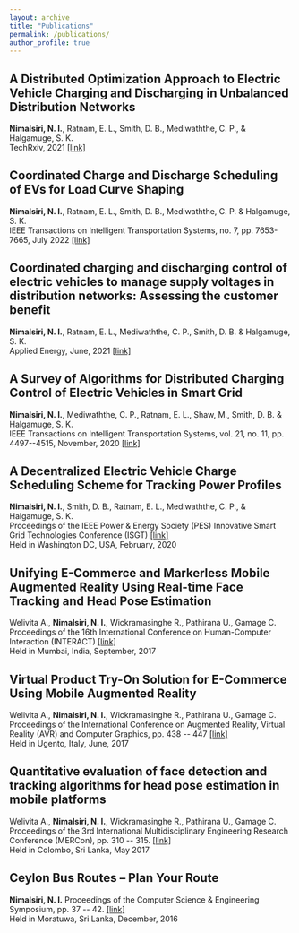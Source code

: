 ```yaml
---
layout: archive
title: "Publications"
permalink: /publications/
author_profile: true
---
```


## A Distributed Optimization Approach to Electric Vehicle Charging and Discharging in Unbalanced Distribution Networks 
<b>Nimalsiri, N. I.</b>, Ratnam, E. L., Smith, D. B., Mediwaththe, C. P., & Halgamuge, S. K.  
TechRxiv, 2021 [[link]](https://www.techrxiv.org/articles/preprint/Distributed_Optimization-based_Electric_Vehicle_Charging_and_Discharging_in_Unbalanced_Distribution_Grids/16920889)

## Coordinated Charge and Discharge Scheduling of EVs for Load Curve Shaping 
<b>Nimalsiri, N. I.</b>, Ratnam, E. L., Smith, D. B., Mediwaththe, C. P. & Halgamuge, S. K.  
IEEE Transactions on Intelligent Transportation Systems, no. 7, pp. 7653-7665, July 2022 [[link]](https://ieeexplore.ieee.org/document/9430763) 

## Coordinated charging and discharging control of electric vehicles to manage supply voltages in distribution networks: Assessing the customer benefit 
<b>Nimalsiri, N. I.</b>, Ratnam, E. L., Mediwaththe, C. P., Smith, D. B. & Halgamuge, S. K.  
Applied Energy, June, 2021 [[link]](https://www.sciencedirect.com/science/article/abs/pii/S0306261921003470)

## A Survey of Algorithms for Distributed Charging Control of Electric Vehicles in Smart Grid 
<b>Nimalsiri, N. I.</b>, Mediwaththe, C. P., Ratnam, E. L., Shaw, M., Smith, D. B. & Halgamuge, S. K.  
IEEE Transactions on Intelligent Transportation Systems, vol. 21, no. 11, pp. 4497--4515, November, 2020 [[link]](https://ieeexplore.ieee.org/document/8855113)

## A Decentralized Electric Vehicle Charge Scheduling Scheme for Tracking Power Profiles 
<b>Nimalsiri, N. I.</b>, Smith, D. B., Ratnam, E. L., Mediwaththe, C. P., & Halgamuge, S. K.  
Proceedings of the IEEE Power & Energy Society (PES) Innovative Smart Grid Technologies Conference (ISGT) [[link]](https://ieeexplore.ieee.org/document/9087797)  
Held in Washington DC, USA, February, 2020

## Unifying E-Commerce and Markerless Mobile Augmented Reality Using Real-time Face Tracking and Head Pose Estimation
Welivita A., <b>Nimalsiri, N. I.</b>, Wickramasinghe R., Pathirana U., Gamage C.
Proceedings of the 16th International Conference on Human-Computer Interaction (INTERACT) [[link]](https://www.academia.edu/35665451/Unifying_E-Commerce_and_Markerless_Mobile_Augmented_Reality_Using_Real-time_Face_Tracking_and_Head_Pose_Estimation)  
Held in Mumbai, India, September, 2017

## Virtual Product Try-On Solution for E-Commerce Using Mobile Augmented Reality
Welivita A., <b>Nimalsiri, N. I.</b>, Wickramasinghe R., Pathirana U., Gamage C.
Proceedings of the International Conference on Augmented Reality, Virtual Reality (AVR) and Computer Graphics, pp. 438 -- 447 [[link]](https://ieeexplore.ieee.org/document/9430763)  
Held in Ugento, Italy, June, 2017

## Quantitative evaluation of face detection and tracking algorithms for head pose estimation in mobile platforms
Welivita A., <b>Nimalsiri, N. I.</b>, Wickramasinghe R., Pathirana U., Gamage C.
Proceedings of the 3rd International Multidisciplinary Engineering Research Conference (MERCon), pp. 310 -- 315. [[link]](https://ieeexplore.ieee.org/document/7980501)  
Held in Colombo, Sri Lanka, May 2017

## Ceylon Bus Routes – Plan Your Route
<b>Nimalsiri, N. I.</b>
Proceedings of the Computer Science & Engineering Symposium, pp. 37 -- 42. [[link]](https://www.researchgate.net/publication/342248262_Ceylon_Bus_Routes_-_Plan_Your_Route)  
Held in Moratuwa, Sri Lanka, December, 2016








